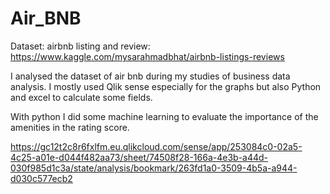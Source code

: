 # Air_BNB
Dataset: airbnb listing and review: https://www.kaggle.com/mysarahmadbhat/airbnb-listings-reviews

I analysed the dataset of air bnb during my studies of business data analysis. I mostly used Qlik sense especially for the graphs but also Python and excel to calculate some fields. 

With python I did some machine learning to evaluate the importance of the amenities in the rating score.


https://gc12t2c8r6fxlfm.eu.qlikcloud.com/sense/app/253084c0-02a5-4c25-a01e-d044f482aa73/sheet/74508f28-166a-4e3b-a44d-030f985d1c3a/state/analysis/bookmark/263fd1a0-3509-4b5a-a944-d030c577ecb2
